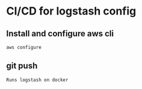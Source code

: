 # CI/CD for logstash config

## Install and configure aws cli
```
aws configure
```

## git push
```
Runs logstash on docker
```

